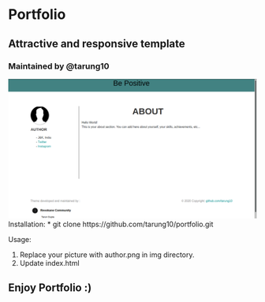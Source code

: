 # Portfolio
## Attractive and responsive template
### Maintained by @tarung10
<img src="screenshot.png">
<br>
Installation:
* git clone https://github.com/tarung10/portfolio.git
   
Usage:
   1. Replace your picture with author.png in img directory.
   2. Update index.html
   
## Enjoy Portfolio :)
